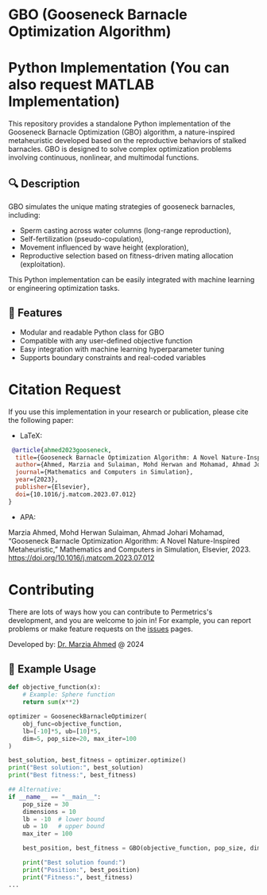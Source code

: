 # GBO (Gooseneck Barnacle Optimization Algorithm)
# Python Implementation (You can also request MATLAB Implementation)

This repository provides a standalone Python implementation of the Gooseneck Barnacle Optimization (GBO) algorithm, a nature-inspired metaheuristic developed based on the reproductive behaviors of stalked barnacles. GBO is designed to solve complex optimization problems involving continuous, nonlinear, and multimodal functions.

## 🔍 Description

GBO simulates the unique mating strategies of gooseneck barnacles, including:
- Sperm casting across water columns (long-range reproduction),
- Self-fertilization (pseudo-copulation),
- Movement influenced by wave height (exploration),
- Reproductive selection based on fitness-driven mating allocation (exploitation).

This Python implementation can be easily integrated with machine learning or engineering optimization tasks.

## 📌 Features

- Modular and readable Python class for GBO
- Compatible with any user-defined objective function
- Easy integration with machine learning hyperparameter tuning
- Supports boundary constraints and real-coded variables

# Citation Request 

If you use this implementation in your research or publication, please cite the following paper:

- LaTeX:

```bibtex
 @article{ahmed2023gooseneck,
  title={Gooseneck Barnacle Optimization Algorithm: A Novel Nature-Inspired Metaheuristic},
  author={Ahmed, Marzia and Sulaiman, Mohd Herwan and Mohamad, Ahmad Johari},
  journal={Mathematics and Computers in Simulation},
  year={2023},
  publisher={Elsevier},
  doi={10.1016/j.matcom.2023.07.012}
}
```

- APA:
  
Marzia Ahmed, Mohd Herwan Sulaiman, Ahmad Johari Mohamad, “Gooseneck Barnacle Optimization Algorithm: A Novel Nature-Inspired Metaheuristic,” Mathematics and Computers in Simulation, Elsevier, 2023. https://doi.org/10.1016/j.matcom.2023.07.012


# Contributing

There are lots of ways how you can contribute to Permetrics's development, and you are welcome to join in! For example, 
you can report problems or make feature requests on the [issues](/issues) pages. 

Developed by: [Dr. Marzia Ahmed](mailto:ahmed.marzia32@gmail.com?Subject=GBO_QUESTIONS) @ 2024



## 🧪 Example Usage

```python
def objective_function(x):
    # Example: Sphere function
    return sum(x**2)

optimizer = GooseneckBarnacleOptimizer(
    obj_func=objective_function,
    lb=[-10]*5, ub=[10]*5,
    dim=5, pop_size=20, max_iter=100
)

best_solution, best_fitness = optimizer.optimize()
print("Best solution:", best_solution)
print("Best fitness:", best_fitness)

## Alternative:
if __name__ == "__main__":
    pop_size = 30
    dimensions = 10
    lb = -10  # lower bound
    ub = 10   # upper bound
    max_iter = 100

    best_position, best_fitness = GBO(objective_function, pop_size, dimensions, lb, ub, max_iter)

    print("Best solution found:")
    print("Position:", best_position)
    print("Fitness:", best_fitness)
...

